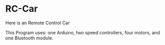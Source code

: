 # RC-Car
Here is an Remote Control Car

This Program uses:
  one Arduino,
  two speed controllers,
  four motors,
  and one Bluetooth module. 
